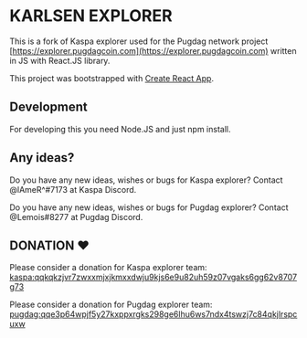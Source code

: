 # KARLSEN EXPLORER

This is a fork of Kaspa explorer used for the Pugdag network project [https://explorer.pugdagcoin.com](https://explorer.pugdagcoin.com) written in JS with React.JS library.

This project was bootstrapped with [Create React App](https://github.com/facebook/create-react-app).

## Development

For developing this you need Node.JS and just npm install.

## Any ideas?

Do you have any new ideas, wishes or bugs for Kaspa explorer? Contact @lAmeR^#7173 at Kaspa Discord.

Do you have any new ideas, wishes or bugs for Pugdag explorer? Contact @Lemois#8277 at Pugdag Discord.

## DONATION ♥

Please consider a donation for Kaspa explorer team: [kaspa:qqkqkzjvr7zwxxmjxjkmxxdwju9kjs6e9u82uh59z07vgaks6gg62v8707g73](https://explorer.kaspa.org/addresses/kaspa:qqkqkzjvr7zwxxmjxjkmxxdwju9kjs6e9u82uh59z07vgaks6gg62v8707g73)

Please consider a donation for Pugdag explorer team: [pugdag:qqe3p64wpjf5y27kxppxrgks298ge6lhu6ws7ndx4tswzj7c84qkjlrspcuxw](https://explorer.pugdagcoin.com/addresses/pugdag:qqe3p64wpjf5y27kxppxrgks298ge6lhu6ws7ndx4tswzj7c84qkjlrspcuxw)
